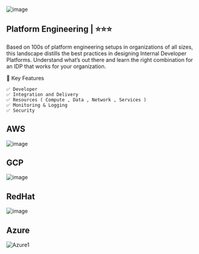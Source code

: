 ![image](https://github.com/user-attachments/assets/0ceeb685-b8e5-4f90-8d77-00cdc23dbd87)

## Platform Engineering  | ⭐⭐⭐
Based on 100s of platform engineering setups in organizations of all sizes, this landscape distills the best practices in designing Internal Developer Platforms. Understand what’s out there and learn the right combination for an IDP that works for your organization.



🚀  Key Features
```
✅ Developer
✅ Integration and Delivery 
✅ Resources ( Compute , Data , Network , Services )
✅ Monitoring & Logging
✅ Security
```


## AWS 
![image](https://github.com/user-attachments/assets/cbd11faf-a3a6-43e9-a20f-0dd457c9c60c)

## GCP
![image](https://github.com/user-attachments/assets/d3a73f54-2c15-4f72-8182-57d33eeeadf8)

## RedHat
![image](https://github.com/user-attachments/assets/e77b5bd9-af77-48d0-8070-dc34153a69a3)

## Azure
![Azure1](https://github.com/user-attachments/assets/88c60fcd-19a8-4a24-afd4-2833796a07b3)



